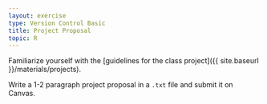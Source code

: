 ```yaml
---
layout: exercise
type: Version Control Basic
title: Project Proposal
topic: R
---
```


Familiarize yourself with the [guidelines for the class project]({{ site.baseurl }}/materials/projects).

Write a 1-2 paragraph project proposal in a `.txt` file and submit it on Canvas. 
